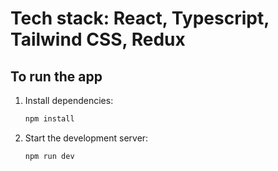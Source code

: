 # Tech stack: React, Typescript, Tailwind CSS, Redux

## To run the app

1. Install dependencies:

   ```bash
   npm install
   ```

2. Start the development server:

   ```bash
   npm run dev
   ```
